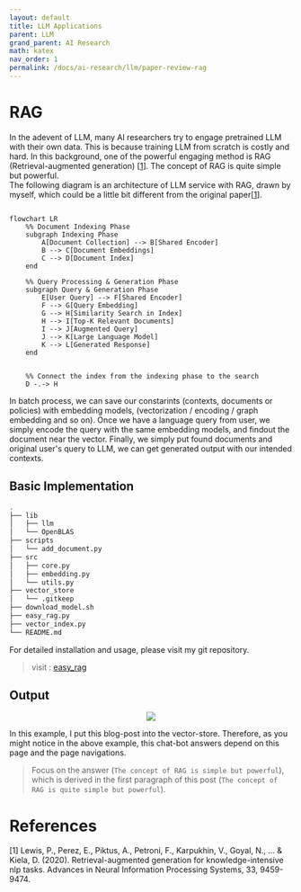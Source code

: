```yaml
---
layout: default
title: LLM Applications
parent: LLM
grand_parent: AI Research
math: katex
nav_order: 1
permalink: /docs/ai-research/llm/paper-review-rag
---
```


# RAG


In the adevent of LLM, many AI researchers try to engage pretrained LLM with their own data. This is because training LLM from scratch is costly and hard. 
In this background, one of the powerful engaging method is RAG (Retrieval-augmented generation) [[1](#lewis-et-al)]. The concept of RAG is quite simple but powerful.   
The following diagram is an architecture of LLM service with RAG, drawn by myself, which could be a little bit different from the original paper[[1](#lewis-et-al)].

```mermaid

flowchart LR
    %% Document Indexing Phase
    subgraph Indexing Phase
        A[Document Collection] --> B[Shared Encoder]
        B --> C[Document Embeddings]
        C --> D[Document Index]
    end

    %% Query Processing & Generation Phase
    subgraph Query & Generation Phase
        E[User Query] --> F[Shared Encoder]
        F --> G[Query Embedding]
        G --> H[Similarity Search in Index]
        H --> I[Top-K Relevant Documents]
        I --> J[Augmented Query]
        J --> K[Large Language Model]
        K --> L[Generated Response]
    end


    %% Connect the index from the indexing phase to the search
    D -.-> H

```

In batch process, we can save our constarints (contexts, documents or policies) with embedding models, (vectorization / encoding / graph embedding and so on). Once we have a language query from user, we simply encode the query with the same embedding models, and findout the document near the vector. Finally, we simply put found documents and original user's query to LLM, we can get generated output with our intended contexts. 

## Basic Implementation


```bash
.
├── lib
│   ├── llm
│   └── OpenBLAS
├── scripts
│   └── add_document.py
├── src
│   ├── core.py
│   ├── embedding.py
│   └── utils.py
├── vector_store
│   └── .gitkeep
├── download_model.sh
├── easy_rag.py
├── vector_index.py
└── README.md
```

For detailed installation and usage, please visit my git repository.

 > visit : [easy_rag](https://github.com/Sangdo-Han/public-studies/tree/master/llm/rag)

## Output
<p align="center">
  <img src="https://sangdo-han.github.io/docs/research/llm/rag_chat_example.png">
</p>

In this example, I put this blog-post into the vector-store. Therefore, as you might notice in the above example, this chat-bot answers depend on this page and the page navigations.
> Focus on the answer (`The concept of RAG is simple but powerful`), which is derived in the first paragraph of this post (`The concept of RAG is quite simple but powerful`).   


# References
<span id="lewis-et-al">[1]</span> Lewis, P., Perez, E., Piktus, A., Petroni, F., Karpukhin, V., Goyal, N., ... & Kiela, D. (2020). Retrieval-augmented generation for knowledge-intensive nlp tasks. Advances in Neural Information Processing Systems, 33, 9459-9474.

